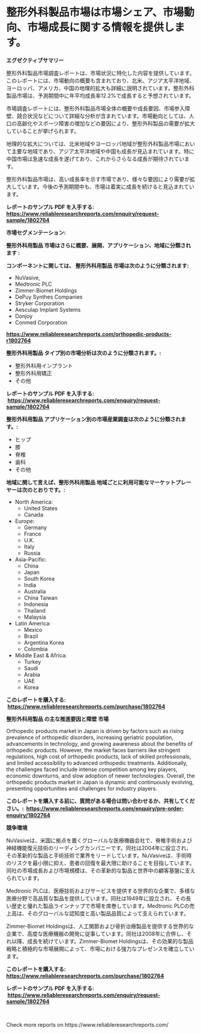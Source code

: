 <p><h1>整形外科製品市場は市場シェア、市場動向、市場成長に関する情報を提供します。</h1></p><p><strong>エグゼクティブサマリー</strong></p>
<p><p>整形外科製品市場調査レポートは、市場状況に特化した内容を提供しています。このレポートには、市場動向の概要も含まれており、北米、アジア太平洋地域、ヨーロッパ、アメリカ、中国の地理的拡大も詳細に説明されています。整形外科製品市場は、予測期間中に年平均成長率12.2%で成長すると予想されています。</p><p>市場調査レポートには、整形外科製品市場全体の概要や成長要因、市場参入障壁、競合状況などについて詳細な分析が含まれています。市場動向としては、人口の高齢化やスポーツ障害の増加などの要因により、整形外科製品の需要が拡大していることが挙げられます。</p><p>地理的な拡大については、北米地域やヨーロッパ地域が整形外科製品市場において主要な地域であり、アジア太平洋地域や中国も成長が見込まれています。特に中国市場は急速な成長を遂げており、これからさらなる成長が期待されています。</p><p>整形外科製品市場は、高い成長率を示す市場であり、様々な要因により需要が拡大しています。今後の予測期間中も、市場は着実に成長を続けると見込まれています。</p></p>
<p><strong>レポートのサンプル PDF を入手する: <a href="https://www.reliableresearchreports.com/enquiry/request-sample/1802764">https://www.reliableresearchreports.com/enquiry/request-sample/1802764</a></strong></p>
<p><strong>市場セグメンテーション:</strong></p>
<p><strong> 整形外科用製品 市場はさらに概要、展開、アプリケーション、地域に分類されます :</strong></p>
<p><strong>コンポーネントに関しては、 整形外科用製品 市場は次のように分類されます: &nbsp;</strong></p>
<p><ul><li>NuVasive,</li><li>Medtronic PLC</li><li>Zimmer-Biomet Holdings</li><li>DePuy Synthes Companies</li><li>Stryker Corporation</li><li>Aesculap Implant Systems</li><li>Donjoy</li><li>Conmed Corporation</li></ul></p>
<p><strong><a href="https://www.reliableresearchreports.com/orthopedic-products-r1802764">https://www.reliableresearchreports.com/orthopedic-products-r1802764</a></strong></p>
<p><strong> 整形外科用製品 タイプ別の市場分析は次のように分類されます。:</strong></p>
<p><ul><li>整形外科用インプラント</li><li>整形外科用矯正</li><li>その他</li></ul></p>
<p><strong>レポートのサンプル PDF を入手する: &nbsp;<a href="https://www.reliableresearchreports.com/enquiry/request-sample/1802764">https://www.reliableresearchreports.com/enquiry/request-sample/1802764</a></strong></p>
<p><strong> 整形外科用製品 アプリケーション別の市場産業調査は次のように分類されます。:</strong></p>
<p><ul><li>ヒップ</li><li>膝</li><li>脊椎</li><li>歯科</li><li>その他</li></ul></p>
<p><strong>地域に関して言えば、整形外科用製品 地域ごとに利用可能なマーケットプレーヤーは次のとおりです。:</strong></p>
<p><ul>
    <li>
        North America:
        <ul>
            <li>United States</li>
            <li>Canada</li>
        </ul>
    </li>
    <li>
        Europe:
        <ul>
            <li>Germany</li>
            <li>France</li>
            <li>U.K.</li>
            <li>Italy</li>
            <li>Russia</li>
        </ul>
    </li>
    <li>
        Asia-Pacific:
        <ul>
            <li>China</li>
            <li>Japan</li>
            <li>South Korea</li>
            <li>India</li>
            <li>Australia</li>
            <li>China Taiwan</li>
            <li>Indonesia</li>
            <li>Thailand</li>
            <li>Malaysia</li>
        </ul>
    </li>
    <li>
        Latin America:
        <ul>
            <li>Mexico</li>
            <li>Brazil</li>
            <li>Argentina Korea</li>
            <li>Colombia</li>
        </ul>
    </li>
    <li>
        Middle East & Africa:
        <ul>
            <li>Turkey</li>
            <li>Saudi</li>
            <li>Arabia</li>
            <li>UAE</li>
            <li>Korea</li>
        </ul>
    </li>
    </ul></p>
<p><strong>このレポートを購入する: &nbsp;<a href="https://www.reliableresearchreports.com/purchase/1802764">https://www.reliableresearchreports.com/purchase/1802764</a></strong></p>
<p><strong>整形外科用製品 の主な推進要因と障壁 市場</strong></p>
<p><p>Orthopedic products market in Japan is driven by factors such as rising prevalence of orthopedic disorders, increasing geriatric population, advancements in technology, and growing awareness about the benefits of orthopedic products. However, the market faces barriers like stringent regulations, high cost of orthopedic products, lack of skilled professionals, and limited accessibility to advanced orthopedic treatments. Additionally, the challenges faced include intense competition among key players, economic downturns, and slow adoption of newer technologies. Overall, the orthopedic products market in Japan is dynamic and continuously evolving, presenting opportunities and challenges for industry players.</p></p>
<p><strong>このレポートを購入する前に、質問がある場合は問い合わせるか、共有してください。:&nbsp; <a href="https://www.reliableresearchreports.com/enquiry/pre-order-enquiry/1802764">https://www.reliableresearchreports.com/enquiry/pre-order-enquiry/1802764</a></strong></p>
<p><strong>競争環境</strong></p>
<p><p>NuVasiveは、米国に拠点を置くグローバルな医療機器会社で、脊椎手術および神経機能復元技術のリーディングカンパニーです。同社は2004年に設立され、その革新的な製品と手術技術で業界をリードしています。NuVasiveは、手術時のリスクを最小限に抑え、患者の回復を最大限に助けることを目指しています。同社の市場成長および市場規模は、その革新的な製品と世界中の顧客基盤に支えられています。</p><p>Medtronic PLCは、医療技術およびサービスを提供する世界的な企業で、多様な医療分野で高品質な製品を提供しています。同社は1949年に設立され、その長い歴史と優れた製品ラインナップで市場を席巻しています。Medtronic PLCの売上高は、そのグローバルな認知度と高い製品品質によって支えられています。</p><p>Zimmer-Biomet Holdingsは、人工関節および骨折治療製品を提供する世界的な企業で、高度な医療機器の開発に従事しています。同社は2008年に合併し、それ以降、成長を続けています。Zimmer-Biomet Holdingsは、その効果的な製品戦略と積極的な市場展開によって、市場における強力なプレゼンスを確立しています。</p></p>
<p><strong>このレポートを購入する: &nbsp; <a href="https://www.reliableresearchreports.com/purchase/1802764">https://www.reliableresearchreports.com/purchase/1802764</a></strong></p>
<p><strong>レポートのサンプル PDF を入手する: &nbsp;<a href="https://www.reliableresearchreports.com/enquiry/request-sample/1802764">https://www.reliableresearchreports.com/enquiry/request-sample/1802764</a></strong><strong></strong></p>
<p>&nbsp;</p>
<p>Check more reports on https://www.reliableresearchreports.com/</p>